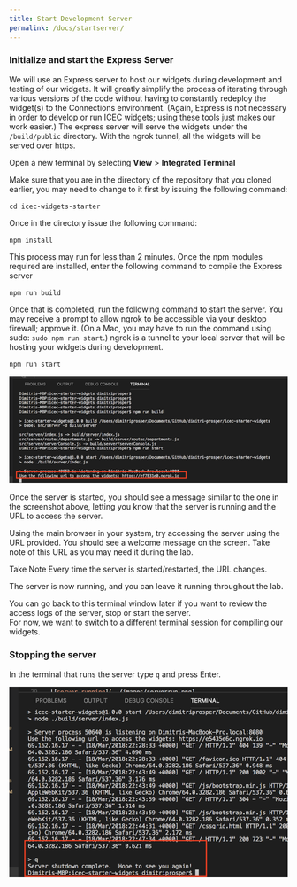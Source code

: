 ```yaml
---
title: Start Development Server
permalink: /docs/startserver/
---
```


### Initialize and start the Express Server

We will use an Express server to host our widgets during development and testing of our widgets.  It will greatly simplify the process of iterating through various versions of the code without having to constantly redeploy the widget(s) to the Connections environment.  (Again, Express is not necessary in order to develop or run ICEC widgets; using these tools just makes our work easier.) The express server will serve the widgets under the ```/build/public``` directory.   With the ngrok tunnel, all the widgets will be served over https. 

Open a new terminal by selecting **View** > **Integrated Terminal**

Make sure that you are in the directory of the repository that you cloned earlier, you may need to change to it first by issuing the following command:

```
cd icec-widgets-starter
```

Once in the directory issue the following command:
```
npm install
```

This process may run for less than 2 minutes. Once the npm modules required are installed, enter the following command to compile the Express server

```
npm run build
```

Once that is completed, run the following command to start the server. You may receive a prompt to allow ngrok to be accessible via your desktop firewall; approve it. (On a Mac, you may have to run the command using sudo: `sudo npm run start`.) ngrok is a tunnel to your local server that will be hosting your widgets during development.
```
npm run start
```

![server running](../images/serverrun.png)

Once the server is started, you should see a message similar to the one in the screenshot above, letting you know that the server is running and the URL to access the server.   

Using the main browser in your system, try accessing the server using the URL provided.  You should see a welcome message on the screen.  Take note of this URL as you may need it during the lab.

<p>
<span class="label label-warning">Take Note</span>
Every time the server is started/restarted, the URL changes.  
</p>

The server is now running, and you can leave it running throughout the lab.  

You can go back to this terminal window later if you want to review the access logs of the server, stop or start the server.  
For now, we want to switch to a different terminal session for compiling our widgets.  

### Stopping the server

In the terminal that runs the server type ```q``` and press Enter.

![stop server](../images/stopserver.png)


